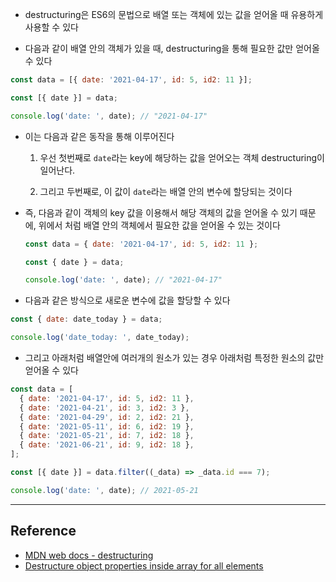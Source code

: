 - destructuring은 ES6의 문법으로 배열 또는 객체에 있는 값을 얻어올 때 유용하게 사용할 수 있다

- 다음과 같이 배열 안의 객체가 있을 때, destructuring을 통해 필요한 값만 얻어올 수 있다

```javascript
const data = [{ date: '2021-04-17', id: 5, id2: 11 }];

const [{ date }] = data;

console.log('date: ', date); // "2021-04-17"
```

- 이는 다음과 같은 동작을 통해 이루어진다

  1. 우선 첫번째로 `date`라는 key에 해당하는 값을 얻어오는 객체 destructuring이 일어난다.

  2. 그리고 두번째로, 이 값이 `date`라는 배열 안의 변수에 할당되는 것이다

- 즉, 다음과 같이 객체의 key 값을 이용해서 해당 객체의 값을 얻어올 수 있기 때문에, 위에서 처럼 배열 안의 객체에서 필요한 값을 얻어올 수 있는 것이다

  ```javascript
  const data = { date: '2021-04-17', id: 5, id2: 11 };

  const { date } = data;

  console.log('date: ', date); // "2021-04-17"
  ```

- 다음과 같은 방식으로 새로운 변수에 값을 할당할 수 있다

```javascript
const { date: date_today } = data;

console.log('date_today: ', date_today);
```

- 그리고 아래처럼 배열안에 여러개의 원소가 있는 경우 아래처럼 특정한 원소의 값만 얻어올 수 있다

```javascript
const data = [
  { date: '2021-04-17', id: 5, id2: 11 },
  { date: '2021-04-21', id: 3, id2: 3 },
  { date: '2021-04-29', id: 2, id2: 21 },
  { date: '2021-05-11', id: 6, id2: 19 },
  { date: '2021-05-21', id: 7, id2: 18 },
  { date: '2021-06-21', id: 9, id2: 18 },
];

const [{ date }] = data.filter((_data) => _data.id === 7);

console.log('date: ', date); // 2021-05-21
```

---

## Reference

- [MDN web docs - destructuring](https://developer.mozilla.org/en-US/docs/Web/JavaScript/Reference/Operators/Destructuring_assignment)
- [Destructure object properties inside array for all elements](https://stackoverflow.com/questions/40069301/destructure-object-properties-inside-array-for-all-elements)

